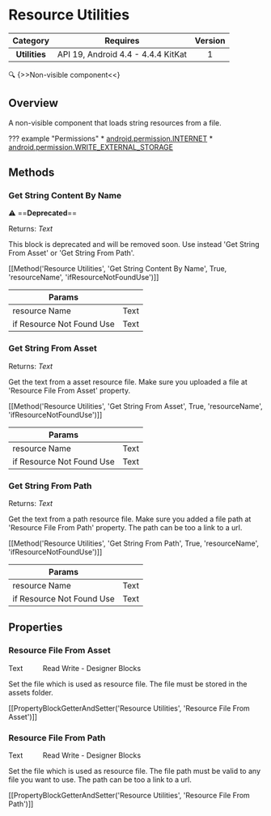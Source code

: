 # Resource Utilities

| Category | Requires | Version |
|:--------:|:-------:|:--------:|
|**Utilities**|<span class="chip chip-any">API 19, Android 4.4 - 4.4.4 KitKat</span>|<span class="chip chip-number">1</span>|

:mag: {>>Non-visible component<<}

## Overview

A non-visible component that loads string resources from a file.

??? example "Permissions"
    * [android.permission.INTERNET](https://developer.android.com/reference/android/Manifest.permission.html#INTERNET)
    * [android.permission.WRITE_EXTERNAL_STORAGE](https://developer.android.com/reference/android/Manifest.permission.html#WRITE_EXTERNAL_STORAGE)


## Methods

### Get String Content By Name

:warning: ==**Deprecated**==

<span class="chip chip-text">Returns: <i>Text</i></span> 

This block is deprecated and will be removed soon. Use instead 'Get String From Asset' or 'Get String From Path'.

[[Method('Resource Utilities', 'Get String Content By Name', True, 'resourceName', 'ifResourceNotFoundUse')]]

| Params | []() |
|--------|------|
|resource Name|<span class="chip chip-text">Text</span>|
|if Resource Not Found Use|<span class="chip chip-text">Text</span>|


### Get String From Asset

<span class="chip chip-text">Returns: <i>Text</i></span> 

Get the text from a asset resource file. Make sure you uploaded a file at 'Resource File From Asset' property.

[[Method('Resource Utilities', 'Get String From Asset', True, 'resourceName', 'ifResourceNotFoundUse')]]

| Params | []() |
|--------|------|
|resource Name|<span class="chip chip-text">Text</span>|
|if Resource Not Found Use|<span class="chip chip-text">Text</span>|


### Get String From Path

<span class="chip chip-text">Returns: <i>Text</i></span> 

Get the text from a path resource file. Make sure you added a file path at 'Resource File From Path' property. The path can be too a link to a url.

[[Method('Resource Utilities', 'Get String From Path', True, 'resourceName', 'ifResourceNotFoundUse')]]

| Params | []() |
|--------|------|
|resource Name|<span class="chip chip-text">Text</span>|
|if Resource Not Found Use|<span class="chip chip-text">Text</span>|


## Properties

### Resource File From Asset

<span class="chip chip-text">Text</span>&nbsp;&nbsp;&nbsp;&nbsp;&nbsp;&nbsp;&nbsp;&nbsp;&nbsp;&nbsp;<span class="chip chip-rw">Read</span> <span class="chip chip-rw">Write</span> - <span class="chip chip-bd">Designer</span> <span class="chip chip-bd">Blocks</span> 

Set the file which is used as resource file. The file must be stored in the assets folder.

[[PropertyBlockGetterAndSetter('Resource Utilities', 'Resource File From Asset')]]

### Resource File From Path

<span class="chip chip-text">Text</span>&nbsp;&nbsp;&nbsp;&nbsp;&nbsp;&nbsp;&nbsp;&nbsp;&nbsp;&nbsp;<span class="chip chip-rw">Read</span> <span class="chip chip-rw">Write</span> - <span class="chip chip-bd">Designer</span> <span class="chip chip-bd">Blocks</span> 

Set the file which is used as resource file. The file path must be valid to any file you want to use. The path can be too a link to a url.

[[PropertyBlockGetterAndSetter('Resource Utilities', 'Resource File From Path')]]